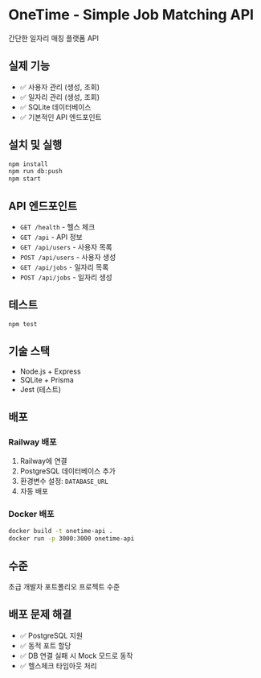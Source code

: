 # OneTime - Simple Job Matching API

간단한 일자리 매칭 플랫폼 API

## 실제 기능

- ✅ 사용자 관리 (생성, 조회)
- ✅ 일자리 관리 (생성, 조회) 
- ✅ SQLite 데이터베이스
- ✅ 기본적인 API 엔드포인트

## 설치 및 실행

```bash
npm install
npm run db:push
npm start
```

## API 엔드포인트

- `GET /health` - 헬스 체크
- `GET /api` - API 정보
- `GET /api/users` - 사용자 목록
- `POST /api/users` - 사용자 생성
- `GET /api/jobs` - 일자리 목록  
- `POST /api/jobs` - 일자리 생성

## 테스트

```bash
npm test
```

## 기술 스택

- Node.js + Express
- SQLite + Prisma
- Jest (테스트)

## 배포

### Railway 배포
1. Railway에 연결
2. PostgreSQL 데이터베이스 추가
3. 환경변수 설정: `DATABASE_URL`
4. 자동 배포

### Docker 배포
```bash
docker build -t onetime-api .
docker run -p 3000:3000 onetime-api
```

## 수준

초급 개발자 포트폴리오 프로젝트 수준

## 배포 문제 해결

- ✅ PostgreSQL 지원
- ✅ 동적 포트 할당
- ✅ DB 연결 실패 시 Mock 모드로 동작
- ✅ 헬스체크 타임아웃 처리